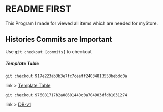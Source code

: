 # README FIRST
This Program I made for viewed all items which are needed for myStore.

## Histories Commits are Important
Use 
``` git checkout [commits] ``` to checkout
##### Template Table
```
git checkout 917e223ab3b3e7fc7ceeff24034813553bebdc0a 
``` 
link > [Template Table](https://github.com/mitsuya-creator/programming/commit/917e223ab3b3e7fc7ceeff24034813553bebdc0a)
```
git checkout 976081717b2a08601448c0a704903dfdb1031274
``` 
link > [DB-v1](https://github.com/mitsuya-creator/programming/commit/976081717b2a08601448c0a704903dfdb1031274)



